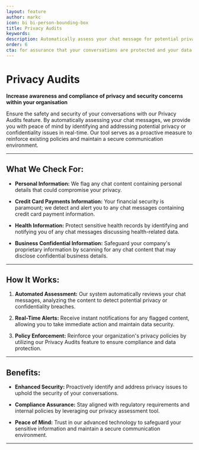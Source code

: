 ```yaml
---
layout: feature
author: markc
icon: bi bi-person-bounding-box
title: Privacy Audits
keywords: 
description: Automatically assess your chat message for potential privacy or confidentiality issues for assurance and re-enforcement of policy.
order: 6
cta: for assurance that your conversations are protected and your data remains secure.
---
```


# Privacy Audits
**Increase awareness and compliance of privacy and security concerns within your organisation**

Ensure the safety and security of your conversations with our Privacy Audits feature. By automatically assessing your chat messages, we provide you with peace of mind by identifying and addressing potential privacy or confidentiality issues in real-time. Our tool serves as a proactive measure to reinforce existing policies and maintain a secure communication environment.

---

## What We Check For:

- **Personal Information:** We flag any chat content containing personal details that could compromise your privacy.

- **Credit Card Payments Information:** Your financial security is paramount; we detect and alert you to any chat messages containing credit card payment information.

- **Health Information:** Protect sensitive health records by identifying and notifying you of any chat messages discussing health-related data.

- **Business Confidential Information:** Safeguard your company's proprietary information by scanning for any chat content that may disclose confidential business details.

---

## How It Works:

1. **Automated Assessment:** Our system automatically reviews your chat messages, analyzing the content to detect potential privacy or confidentiality breaches.

2. **Real-Time Alerts:** Receive instant notifications for any flagged content, allowing you to take immediate action and maintain data security.

3. **Policy Enforcement:** Reinforce your organization's privacy policies by utilizing our Privacy Audits feature to ensure compliance and data protection.

---

## Benefits:

- **Enhanced Security:** Proactively identify and address privacy issues to uphold the security of your conversations.

- **Compliance Assurance:** Stay aligned with regulatory requirements and internal policies by leveraging our privacy assessment tool.

- **Peace of Mind:** Trust in our advanced technology to safeguard your sensitive information and maintain a secure communication environment.

---

